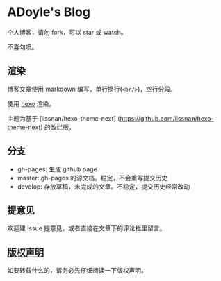 # ADoyle's Blog
个人博客，请勿 fork，可以 star 或 watch。

不喜勿喷。

## 渲染
博客文章使用 markdown 编写，单行换行(`<br/>`)，空行分段。

使用 [hexo](https://github.com/hexojs/hexo) 渲染。

主题为基于 [iissnan/hexo-theme-next]
(https://github.com/iissnan/hexo-theme-next) 的改烂版。

## 分支
- gh-pages: 生成 github page
- master: gh-pages 的源文档。稳定，不会重写提交历史
- develop: 存放草稿，未完成的文章。不稳定，提交历史经常改动

## 提意见
欢迎建 issue 提意见，或者直接在文章下的评论栏里留言。

## [版权声明](http://adoyle.me/blog/copyright.html)
如要转载什么的，请务必先仔细阅读一下版权声明。
